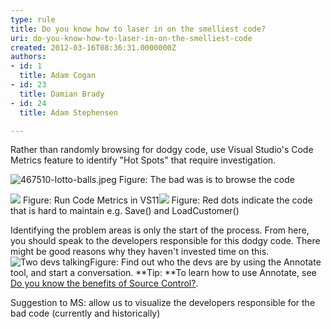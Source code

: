 ```yaml
---
type: rule
title: Do you know how to laser in on the smelliest code?
uri: do-you-know-how-to-laser-in-on-the-smelliest-code
created: 2012-03-16T08:36:31.0000000Z
authors:
- id: 1
  title: Adam Cogan
- id: 23
  title: Damian Brady
- id: 24
  title: Adam Stephensen

---
```


 
Rather than randomly browsing for dodgy code, use Visual Studio's Code Metrics feature to identify "Hot Spots" that require investigation.

![467510-lotto-balls.jpeg](/SoftwareDevelopment/RulestobetterArchitectureandCodeReview/PublishingImages/lotto-balls.jpeg)
​Figure: The bad was is to browse the code

![](/SoftwareDevelopment/RulestobetterArchitectureandCodeReview/PublishingImages/VS%2011%20Code%20Metrics.png)
Figure: Run Code Metrics in VS11![](/SoftwareDevelopment/RulestobetterArchitectureandCodeReview/PublishingImages/CodeMetrics_3.png)
Figure: Red dots indicate the code that is hard to maintain e.g. Save() and LoadCustomer()

Identifying the problem areas is only the start of the process. From here, you should speak to the developers responsible for this dodgy code. There might be good reasons why they haven't invested time on this.
![Two devs talking](/SoftwareDevelopment/RulestobetterArchitectureandCodeReview/PublishingImages/two-devs-talking.jpg)Figure: Find out who the devs are by using the Annotate tool, and start a conversation.
**Tip: **To learn how to use Annotate, see [Do you know the benefits of Source Control?](http&#58;//www.ssw.com.au/ssw/Standards/Rules/RulesToBetterSourceControlwithTFS.aspx#UsingSourceControl).

Suggestion to MS: allow us to visualize the developers responsible for the bad code (currently and historically)​
 
